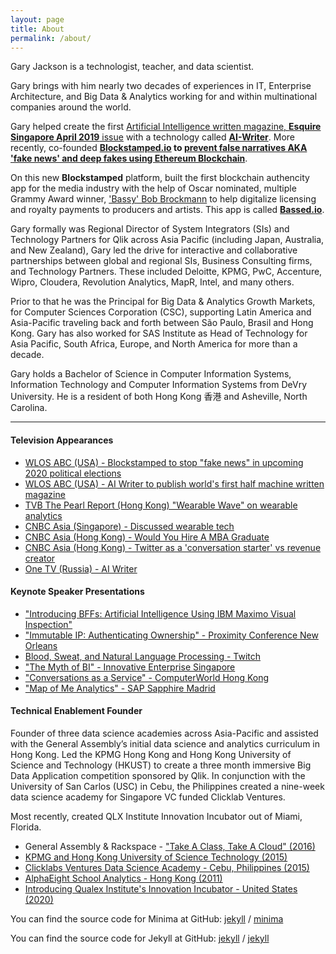 ```yaml
---
layout: page
title: About
permalink: /about/
---
```


Gary Jackson is a technologist, teacher, and data scientist.

Gary brings with him nearly two decades of experiences in IT, Enterprise Architecture, and Big Data & Analytics working for and within multinational companies around the world.

Gary helped create the first [Artificial Intelligence written magazine, **Esquire Singapore April 2019** issue](https://wlos.com/news/local/wnc-writer-part-of-international-magazines-artificial-intelligence-team) with a technology called **[AI-Writer](http://ai-writer.com/)**. More recently, co-founded **[Blockstamped.io](https://blockstamped.io) to [prevent false narratives AKA 'fake news' and deep fakes using Ethereum Blockchain](https://wlos.com/news/local/one-company-works-to-prevent-spread-of-fake-videos)**.

On this new **Blockstamped** platform, built the first blockchain authencity app for the media industry with the help of Oscar nominated, multiple Grammy Award winner, ['Bassy' Bob Brockmann](http://www.bassybob.com/) to help digitalize licensing and royalty payments to producers and artists. This app is called **[Bassed.io](https://www.facebook.com/blockstamped/videos/510817576274052)**.

Gary formally was Regional Director of System Integrators (SIs) and Technology Partners for Qlik across Asia Pacific (including Japan, Australia, and New Zealand), Gary led the drive for interactive and collaborative partnerships between global and regional SIs, Business Consulting firms, and Technology Partners. These included Deloitte, KPMG, PwC, Accenture, Wipro, Cloudera, Revolution Analytics, MapR, Intel, and many others.

Prior to that he was the Principal for Big Data & Analytics Growth Markets, for Computer Sciences Corporation (CSC), supporting Latin America and Asia-Pacific traveling back and forth between São Paulo, Brasil and Hong Kong. Gary has also worked for SAS Institute as Head of Technology for Asia Pacific, South Africa, Europe, and North America for more than a decade.

Gary holds a Bachelor of Science in Computer Information Systems, Information Technology and Computer Information Systems from DeVry University. He is a resident of both Hong Kong 香港 and Asheville, North Carolina.

---

#### Television Appearances

- [WLOS ABC (USA) - Blockstamped to stop "fake news" in upcoming 2020 political elections](http://bit.ly/39XDAsi)
- [WLOS ABC (USA) - AI Writer to publish world's first half machine written magazine](https://goo.gl/yHRDte)
- [TVB The Pearl Report (Hong Kong) "Wearable Wave" on wearable analytics](https://youtu.be/yiGbVdqIzb0)
- [CNBC Asia (Singapore) - Discussed wearable tech](https://cnb.cx/2UuwntT)
- [CNBC Asia (Hong Kong) - Would You Hire A MBA Graduate](https://cnb.cx/2UtHymt)
- [CNBC Asia (Hong Kong) - Twitter as a 'conversation starter' vs revenue creator](https://cnb.cx/3cIwCYl)
- [One TV (Russia) - AI Writer](https://bit.ly/39DSmor)

#### Keynote Speaker Presentations

- ["Introducing BFFs: Artificial Intelligence Using IBM Maximo Visual Inspection"](https://youtu.be/usShnmnwzh4)
- ["Immutable IP: Authenticating Ownership" - Proximity Conference New Orleans](https://youtu.be/gahnhshkAyM)
- [Blood, Sweat, and Natural Language Processing - Twitch](https://youtu.be/qK3ZiM3qIfk)
- ["The Myth of BI" - Innovative Enterprise Singapore](https://youtu.be/oK9NsDv6F_c)
- ["Conversations as a Service" - ComputerWorld Hong Kong](https://youtu.be/RoL1CldBKhg)
- ["Map of Me Analytics" - SAP Sapphire Madrid](https://youtu.be/fjTq-3Us9Cw)

#### Technical Enablement Founder

Founder of three data science academies across Asia-Pacific and assisted with the General Assembly’s initial data science and analytics curriculum in Hong Kong. Led the KPMG Hong Kong and Hong Kong University of Science and Technology (HKUST) to create a three month immersive Big Data Application competition sponsored by Qlik. In conjunction with the University of San Carlos (USC) in Cebu, the Philippines created a nine-week data science academy for Singapore VC funded Clicklab Ventures.

Most recently, created QLX Institute Innovation Incubator out of Miami, Florida.

- General Assembly & Rackspace - ["Take A Class, Take A Cloud" (2016)](https://vimeo.com/149488960)
- [KPMG and Hong Kong University of Science Technology (2015)](https://youtu.be/rgLB45tGZJY)
- [Clicklabs Ventures Data Science Academy - Cebu, Philippines (2015)](https://youtu.be/JDPozb7OXiA)
- [AlphaEight School Analytics - Hong Kong (2011)](https://youtu.be/LX-j80wnv7c)
- [Introducing Qualex Institute's Innovation Incubator - United States (2020)](https://youtu.be/nklGxLRSRWY)

You can find the source code for Minima at GitHub:
[jekyll][jekyll-organization] /
[minima](https://github.com/jekyll/minima)

You can find the source code for Jekyll at GitHub:
[jekyll][jekyll-organization] /
[jekyll](https://github.com/jekyll/jekyll)

[jekyll-organization]: https://github.com/jekyll
